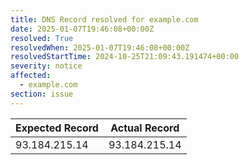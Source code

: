 ```yaml
---
title: DNS Record resolved for example.com
date: 2025-01-07T19:46:08+00:00Z
resolved: True
resolvedWhen: 2025-01-07T19:46:08+00:00Z
resolvedStartTime: 2024-10-25T21:09:43.191474+00:00
severity: notice
affected:
  - example.com
section: issue
---
```


| Expected Record  | Actual Record  |
|------------------|----------------|
| 93.184.215.14 | 93.184.215.14 |
